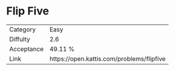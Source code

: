 # Flip Five

<table>
    <tr>
        <td>Category</td>
        <td>Easy</td>
    </tr>
    <tr>
        <td>Diffulty</td>
        <td>2.6</td>
    </tr>
    <tr>
        <td>Acceptance</td>
        <td>49.11 %</td>
    </tr>
    <tr>
        <td>Link</td>
        <td>https://open.kattis.com/problems/flipfive</td>
    </tr>
</table>
